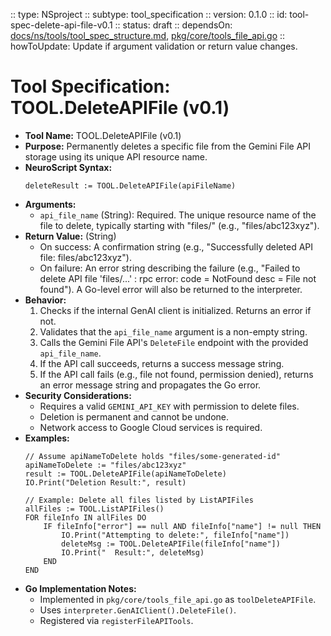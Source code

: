  :: type: NSproject
 :: subtype: tool_specification
 :: version: 0.1.0
 :: id: tool-spec-delete-api-file-v0.1
 :: status: draft
 :: dependsOn: [docs/ns/tools/tool_spec_structure.md](./tool_spec_structure.md), [pkg/core/tools_file_api.go](../../pkg/core/tools_file_api.go)
 :: howToUpdate: Update if argument validation or return value changes.

 # Tool Specification: TOOL.DeleteAPIFile (v0.1)

 * **Tool Name:** TOOL.DeleteAPIFile (v0.1)
 * **Purpose:** Permanently deletes a specific file from the Gemini File API storage using its unique API resource name.
 * **NeuroScript Syntax:**
   ```neuroscript
   deleteResult := TOOL.DeleteAPIFile(apiFileName)
   ```
 * **Arguments:**
    * `api_file_name` (String): Required. The unique resource name of the file to delete, typically starting with "files/" (e.g., "files/abc123xyz").
 * **Return Value:** (String)
    * On success: A confirmation string (e.g., "Successfully deleted API file: files/abc123xyz").
    * On failure: An error string describing the failure (e.g., "Failed to delete API file 'files/...' : rpc error: code = NotFound desc = File not found"). A Go-level error will also be returned to the interpreter.
 * **Behavior:**
    1. Checks if the internal GenAI client is initialized. Returns an error if not.
    2. Validates that the `api_file_name` argument is a non-empty string.
    3. Calls the Gemini File API's `DeleteFile` endpoint with the provided `api_file_name`.
    4. If the API call succeeds, returns a success message string.
    5. If the API call fails (e.g., file not found, permission denied), returns an error message string and propagates the Go error.
 * **Security Considerations:**
    * Requires a valid `GEMINI_API_KEY` with permission to delete files.
    * Deletion is permanent and cannot be undone.
    * Network access to Google Cloud services is required.
 * **Examples:**
   ```neuroscript
   // Assume apiNameToDelete holds "files/some-generated-id"
   apiNameToDelete := "files/abc123xyz"
   result := TOOL.DeleteAPIFile(apiNameToDelete)
   IO.Print("Deletion Result:", result)

   // Example: Delete all files listed by ListAPIFiles
   allFiles := TOOL.ListAPIFiles()
   FOR fileInfo IN allFiles DO
       IF fileInfo["error"] == null AND fileInfo["name"] != null THEN
           IO.Print("Attempting to delete:", fileInfo["name"])
           deleteMsg := TOOL.DeleteAPIFile(fileInfo["name"])
           IO.Print("  Result:", deleteMsg)
       END
   END
   ```
 * **Go Implementation Notes:**
    * Implemented in `pkg/core/tools_file_api.go` as `toolDeleteAPIFile`.
    * Uses `interpreter.GenAIClient().DeleteFile()`.
    * Registered via `registerFileAPITools`.